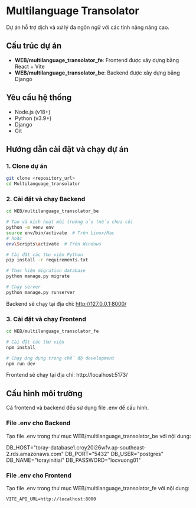 # Multilanguage Transolator

Dự án hỗ trợ dịch và xử lý đa ngôn ngữ với các tính năng nâng cao.

## Cấu trúc dự án

- **WEB/multilanguage_transolator_fe**: Frontend được xây dựng bằng React + Vite
- **WEB/multilanguage_transolator_be**: Backend được xây dựng bằng Django

## Yêu cầu hệ thống

- Node.js (v18+)
- Python (v3.9+)
- Django
- Git

## Hướng dẫn cài đặt và chạy dự án

### 1. Clone dự án

```bash
git clone <repository_url>
cd Multilanguage_transolator
```

### 2. Cài đặt và chạy Backend

```bash
cd WEB/multilanguage_transolator_be

# Tạo và kích hoạt môi trường ảo (nếu chưa có)
python -m venv env
source env/bin/activate  # Trên Linux/Mac
# hoặc
env\Scripts\activate  # Trên Windows

# Cài đặt các thư viện Python
pip install -r requirements.txt

# Thực hiện migration database
python manage.py migrate

# Chạy server
python manage.py runserver
```

Backend sẽ chạy tại địa chỉ: http://127.0.0.1:8000/

### 3. Cài đặt và chạy Frontend

```bash
cd WEB/multilanguage_transolator_fe

# Cài đặt các thư viện
npm install

# Chạy ứng dụng trong chế độ development
npm run dev
```

Frontend sẽ chạy tại địa chỉ: http://localhost:5173/

## Cấu hình môi trường

Cả frontend và backend đều sử dụng file .env để cấu hình.

### File .env cho Backend

Tạo file .env trong thư mục WEB/multilanguage_transolator_be với nội dung:

DB_HOST="toray-database1.croy20i26wfv.ap-southeast-2.rds.amazonaws.com"
DB_PORT="5432"
DB_USER="postgres"
DB_NAME="torayinitial"
DB_PASSWORD="locvuong01"

### File .env cho Frontend

Tạo file .env trong thư mục WEB/multilanguage_transolator_fe với nội dung:

```
VITE_API_URL=http://localhost:8000
```
